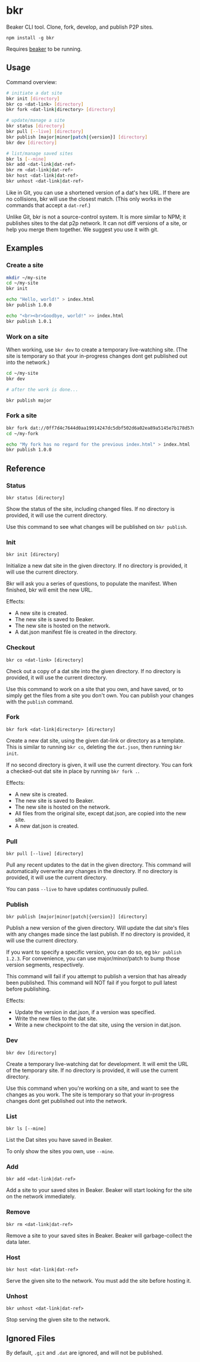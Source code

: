 # bkr

Beaker CLI tool.
Clone, fork, develop, and publish P2P sites.

```
npm install -g bkr
```

Requires [beaker](https://github.com/beakerbrowser/beaker) to be running.

## Usage

Command overview:

```bash
# initiate a dat site
bkr init [directory]
bkr co <dat-link> [directory]
bkr fork <dat-link|directory> [directory]

# update/manage a site
bkr status [directory]
bkr pull [--live] [directory]
bkr publish [major|minor|patch|{version}] [directory]
bkr dev [directory]

# list/manage saved sites
bkr ls [--mine]
bkr add <dat-link|dat-ref>
bkr rm <dat-link|dat-ref>
bkr host <dat-link|dat-ref>
bkr unhost <dat-link|dat-ref>
```

Like in Git, you can use a shortened version of a dat's hex URL.
If there are no collisions, bkr will use the closest match.
(This only works in the commands that accept a `dat-ref`.)

Unlike Git, bkr is not a source-control system.
It is more similar to NPM; it publishes sites to the dat p2p network.
It can not diff versions of a site, or help you merge them together.
We suggest you use it with git.

## Examples

### Create a site

```bash
mkdir ~/my-site
cd ~/my-site
bkr init

echo "Hello, world!" > index.html
bkr publish 1.0.0

echo "<br><br>Goodbye, world!" >> index.html
bkr publish 1.0.1
```

### Work on a site

When working, use `bkr dev` to create a temporary live-watching site.
(The site is temporary so that your in-progress changes dont get published out into the network.)

```bash
cd ~/my-site
bkr dev 

# after the work is done...

bkr publish major
```

### Fork a site

```bash
bkr fork dat://0ff7d4c7644d0aa19914247dc5dbf502d6a02ea89a5145e7b178d57db00504cd/ ~/my-fork
cd ~/my-fork

echo "My fork has no regard for the previous index.html" > index.html
bkr publish 1.0.0
```

## Reference

### Status

```
bkr status [directory]
```

Show the status of the site, including changed files.
If no directory is provided, it will use the current directory.

Use this command to see what changes will be published on `bkr publish`.

### Init

```
bkr init [directory]
```

Initialize a new dat site in the given directory.
If no directory is provided, it will use the current directory.

Bkr will ask you a series of questions, to populate the manifest.
When finished, bkr will emit the new URL.

Effects:

 - A new site is created.
 - The new site is saved to Beaker.
 - The new site is hosted on the network.
 - A dat.json manifest file is created in the directory.

### Checkout

```
bkr co <dat-link> [directory]
```

Check out a copy of a dat site into the given directory.
If no directory is provided, it will use the current directory.

Use this command to work on a site that you own, and have saved, or to simply get the files from a site you don't own.
You can publish your changes with the `publish` command.

### Fork

```
bkr fork <dat-link|directory> [directory]
```

Create a new dat site, using the given dat-link or directory as a template.
This is similar to running `bkr co`, deleting the `dat.json`, then running `bkr init`.

If no second directory is given, it will use the current directory.
You can fork a checked-out dat site in place by running `bkr fork .`.

Effects:

 - A new site is created.
 - The new site is saved to Beaker.
 - The new site is hosted on the network.
 - All files from the original site, except dat.json, are copied into the new site.
 - A new dat.json is created.

### Pull

```
bkr pull [--live] [directory]
```

Pull any recent updates to the dat in the given directory.
This command will automatically overwrite any changes in the directory.
If no directory is provided, it will use the current directory.

You can pass `--live` to have updates continuously pulled.

### Publish

```
bkr publish [major|minor|patch|{version}] [directory]
```

Publish a new version of the given directory.
Will update the dat site's files with any changes made since the last publish.
If no directory is provided, it will use the current directory.

If you want to specify a specific version, you can do so, eg `bkr publish 1.2.3`.
For convenience, you can use major/minor/patch to bump those version segments, respectively.

This command will fail if you attempt to publish a version that has already been published.
This command will NOT fail if you forgot to pull latest before publishing.

Effects:

 - Update the version in dat.json, if a version was specified.
 - Write the new files to the dat site.
 - Write a new checkpoint to the dat site, using the version in dat.json.

### Dev

```
bkr dev [directory]
```

Create a temporary live-watching dat for development.
It will emit the URL of the temporary site.
If no directory is provided, it will use the current directory.

Use this command when you're working on a site, and want to see the changes as you work.
The site is temporary so that your in-progress changes dont get published out into the network.

### List

```
bkr ls [--mine]
```

List the Dat sites you have saved in Beaker.

To only show the sites you own, use `--mine`.

### Add

```
bkr add <dat-link|dat-ref>
```

Add a site to your saved sites in Beaker.
Beaker will start looking for the site on the network immediately.

### Remove

```
bkr rm <dat-link|dat-ref>
```

Remove a site to your saved sites in Beaker.
Beaker will garbage-collect the data later.

### Host

```
bkr host <dat-link|dat-ref>
```

Serve the given site to the network.
You must add the site before hosting it.

### Unhost

```
bkr unhost <dat-link|dat-ref>
```

Stop serving the given site to the network.

## Ignored Files

By default, `.git` and `.dat` are ignored, and will not be published.
